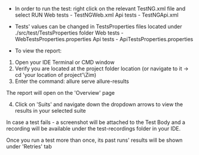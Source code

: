 * In order  to run the test: right click on the relevant TestNG.xml file and select RUN
Web tests - TestNGWeb.xml
Api tests - TestNGApi.xml

* Tests' values can be changed in TestsProperties files located under ./src/test/TestsProperties folder
Web tests - WebTestsProperties.properties
Api tests - ApiTestsProperties.properties

* To view the report:
1. Open your IDE Terminal or CMD window
2. Verify you are located at the project folder location (or navigate to it -> cd 'your location of project'\Zim)
3. Enter the command: allure serve allure-results

The report will open on the 'Overview' page

4. Click on 'Suits' and navigate down the dropdown arrows to view the results in your selected suite

In case a test fails - a screenshot will be attached to the Test Body and a recording will be available under the test-recordings folder in your IDE.

Once you run a test more than once, its past runs' results will be shown under 'Retries' tab